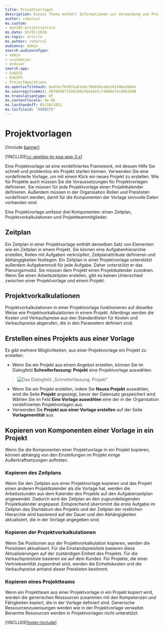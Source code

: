 ```yaml
---
title: Projektvorlagen
description: Dieses Thema enthält Informationen zur Verwendung von Projektvorlagen für die schnelle Projekteinrichtung.
author: ruhercul
ms.custom:
- dyn365-projectservice
ms.date: 03/01/2019
ms.topic: article
ms.author: ruhercul
audience: Admin
search.audienceType:
- admin
- customizer
- enduser
search.app:
- D365CE
- D365PS
- ProjectOperations
ms.openlocfilehash: bedcbc76d932a81e0c78bb58ce6a161446a26dde
ms.sourcegitcommit: 40f68387f594180af64a5e5c748b6efa188bd300
ms.translationtype: HT
ms.contentlocale: de-DE
ms.lasthandoff: 05/10/2021
ms.locfileid: "5998275"
---
```

# <a name="project-templates"></a>Projektvorlagen 

[!include [banner](../includes/psa-now-project-operations.md)]

[!INCLUDE[cc-applies-to-psa-app-3.x](../includes/cc-applies-to-psa-app-3x.md)]

Eine Projektvorlage ist eine vordefiniertes Framework, mit dessen Hilfe Sie schnell und problemlos ein Projekt starten können. Verwenden Sie eine vordefinierte Vorlage, um mit einem Klick ein neues Projekt zu erstellen. Wie für Projekte auch müssen Sie die Voraussetzungen für Projektvorlagen definieren. Sie müssen für jede Projektvorlage einen Projektkalender definieren. Außerdem müssen in der Organisation Rollen und Preislisten vordefiniert werden, damit für die Komponenten der Vorlage sinnvolle Daten vorhanden sind.

Eine Projektvorlage umfasst drei Komponenten: einen Zeitplan, Projektvorkalkulationen und Projektteammitglieder.

## <a name="schedule"></a>Zeitplan

Ein Zeitplan in einer Projektvorlage enthält denselben Satz von Elementen wie ein Zeitplan in einem Projekt. Sie können eine Aufgabenhierarchie erstellen, Rollen mit Aufgaben verknüpfen, Zeitplanattribute definieren und Abhängigkeiten festlegen. Ein Zeitplan in einer Projektvorlage unterstützt außerdem Aufgabenmodi für jede Aufgabe. Daher unterstützt er das Planungsmodul. Sie müssen dem Projekt einen Projektkalender zuordnen. Wenn Sie einen Arbeitszeitplan erstellen, gibt es keinen Unterschied zwischen einer Projektvorlage und einem Projekt.

## <a name="project-estimates"></a>Projektvorkalkulationen

Projektvorkalkulationen in einer Projektvorlage funktionieren auf dieselbe Weise wie Projektvorkalkulationen in einem Projekt. Allerdings werden die Kosten und Verkaufspreise aus den Standardlisten für Kosten und Verkaufspreise abgerufen, die in den Parametern definiert sind.

## <a name="creating-a-project-from-a-template"></a>Erstellen eines Projekts aus einer Vorlage
 
Es gibt mehrere Möglichkeiten, aus einer Projektvorlage ein Projekt zu erstellen:

- Wenn Sie ein Projekt aus einem Angebot erstellen, können Sie im Dialogfeld **Schnellerfassung: Projekt** eine Projektvorlage auswählen.

> ![Das Dialogfeld „Schnellerfassung: Projekt“](media/project-11.png)

- Wenn Sie ein Projekt erstellen, indem Sie **Neues Projekt** auswählen, wird die Seite **Projekt** angezeigt, bevor der Datensatz gespeichert wird. Wählen Sie im Feld **Eine Vorlage auswählen** eine der in der Organisation vordefinierten Projektvorlagen aus.
- Verwenden Sie **Projekt aus einer Vorlage erstellen** auf der Seite **Vorlagenentität** aus.

## <a name="copying-components-of-template-to-project"></a>Kopieren von Komponenten einer Vorlage in ein Projekt

Wenn Sie die Komponenten einer Projektvorlage in ein Projekt kopieren, können abhängig von den Einstellungen im Projekt einige Außerkraftsetzungen auftreten.

### <a name="copying-the-schedule"></a>Kopieren des Zeitplans

Wenn Sie den Zeitplan aus einer Projektvorlage kopieren und das Projekt einen anderen Projektkalender als die Vorlage hat, werden die Arbeitsstunden aus dem Kalender des Projekts auf den Aufgabenzeitplan angewendet. Dadurch wird der Zeitplan an den zugrundeliegenden Projektkalender angepasst. Entsprechend übernimmt die erste Aufgabe im Zeitplan das Startdatum des Projekts und der Zeitplan der restlichen Hierarchie wird basierend auf der Dauer und den Abhängigkeiten aktualisiert, die in der Vorlage angegeben sind. 

### <a name="copying-project-estimates"></a>Kopieren der Projektvorkalkulationen 

Wenn Sie Positionen aus der Projektvorkalkulation kopieren, werden die Preislisten aktualisiert. Für die Einstandspreisliste basieren diese Aktualisierungen auf der zuständigen Einheit des Projekts. Für die Verkaufspreisliste basieren sie auf dem Kunden. Für Projekte, die einer Vertriebsentität zugeordnet sind, werden die Einheitskosten und die Verkaufspreise anhand dieser Preislisten bestimmt.

### <a name="copying-a-project-team"></a>Kopieren eines Projektteams

Wenn ein Projektteam aus einer Projektvorlage in ein Projekt kopiert wird, werden die generischen Ressourcen zusammen mit den Kompetenzen und Fähigkeiten kopiert, die in der Vorlage definiert sind. Generische Ressourcenzuweisungen werden wie in der Projektvorlage verwaltet. Benannte Ressourcen werden in Projektvorlagen nicht unterstützt.


[!INCLUDE[footer-include](../includes/footer-banner.md)]